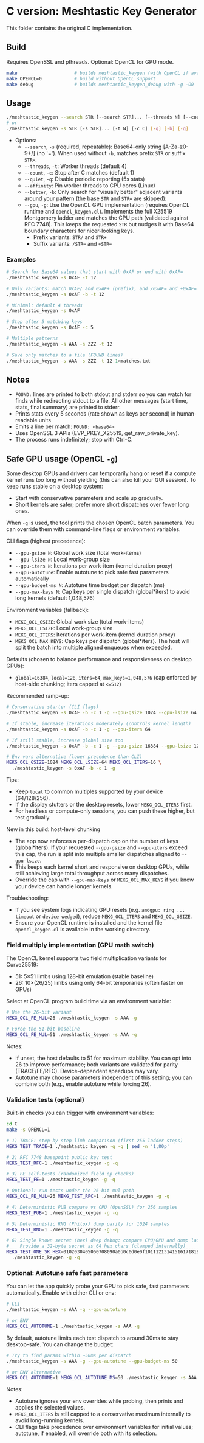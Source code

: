 # C version: Meshtastic Key Generator

This folder contains the original C implementation.

## Build

Requires OpenSSL and pthreads. Optional: OpenCL for GPU mode.

```sh
make                     # builds meshtastic_keygen (with OpenCL if available)
make OPENCL=0            # build without OpenCL support
make debug               # builds meshtastic_keygen_debug with -g -O0
```

## Usage

```sh
./meshtastic_keygen --search STR [--search STR]... [--threads N] [--count C] [--affinity] [--quiet] [--better] [--gpu]
# or
./meshtastic_keygen -s STR [-s STR]... [-t N] [-c C] [-q] [-b] [-g]
```

- Options:
  - `--search`, `-s` (required, repeatable): Base64-only string [A-Za-z0-9+/] (no '='). When used without `-b`, matches prefix `STR` or suffix `STR=`.
  - `--threads`, `-t`: Worker threads (default 4)
  - `--count`, `-c`: Stop after C matches (default 1)
  - `--quiet`, `-q`: Disable periodic reporting (5s stats)
  - `--affinity`: Pin worker threads to CPU cores (Linux)
  - `--better`, `-b`: Only search for "visually better" adjacent variants around your pattern (the base `STR` and `STR=` are skipped):  
  - `--gpu`, `-g`: Use the OpenCL GPU implementation (requires OpenCL runtime and `opencl_keygen.cl`). Implements the full X25519 Montgomery ladder and matches the CPU path (validated against RFC 7748).
    This keeps the requested `STR` but nudges it with Base64 boundary characters for nicer-looking keys.
    - Prefix variants: `STR/` and `STR+`
    - Suffix variants: `/STR=` and `+STR=`

### Examples

```sh
# Search for Base64 values that start with 0xAF or end with 0xAF=
./meshtastic_keygen -s 0xAF -t 12

# Only variants: match 0xAF/ and 0xAF+ (prefix), and /0xAF= and +0xAF= (suffix)
./meshtastic_keygen -s 0xAF -b -t 12

# Minimal: default 4 threads
./meshtastic_keygen -s 0xAF

# Stop after 5 matching keys
./meshtastic_keygen -s 0xAF -c 5

# Multiple patterns
./meshtastic_keygen -s AAA -s ZZZ -t 12

# Save only matches to a file (FOUND lines)
./meshtastic_keygen -s AAA -s ZZZ -t 12 1>matches.txt
```

## Notes

- `FOUND:` lines are printed to both stdout and stderr so you can watch for finds while redirecting stdout to a file. All other messages (start time, stats, final summary) are printed to stderr.
- Prints stats every 5 seconds (rate shown as keys per second) in human-readable units
- Emits a line per match: `FOUND: <base64>`
- Uses OpenSSL 3 APIs (EVP_PKEY_X25519, get_raw_private_key).
- The process runs indefinitely; stop with Ctrl-C.

## Safe GPU usage (OpenCL `-g`)

Some desktop GPUs and drivers can temporarily hang or reset if a compute kernel runs too long without yielding (this can also kill your GUI session). To keep runs stable on a desktop system:

- Start with conservative parameters and scale up gradually.
- Short kernels are safer; prefer more short dispatches over fewer long ones.

When `-g` is used, the tool prints the chosen OpenCL batch parameters. You can override them with command-line flags or environment variables.

CLI flags (highest precedence):

- `--gpu-gsize N`: Global work size (total work-items)
- `--gpu-lsize N`: Local work-group size
- `--gpu-iters N`: Iterations per work-item (kernel duration proxy)
- `--gpu-autotune`: Enable autotune to pick safe fast parameters automatically
- `--gpu-budget-ms N`: Autotune time budget per dispatch (ms)
- `--gpu-max-keys N`: Cap keys per single dispatch (global*iters) to avoid long kernels (default 1,048,576)

Environment variables (fallback):

- `MEKG_OCL_GSIZE`: Global work size (total work-items)
- `MEKG_OCL_LSIZE`: Local work-group size
- `MEKG_OCL_ITERS`: Iterations per work-item (kernel duration proxy)
- `MEKG_OCL_MAX_KEYS`: Cap keys per dispatch (global*iters). The host will split the batch into multiple aligned enqueues when exceeded.

Defaults (chosen to balance performance and responsiveness on desktop GPUs):

- `global=16384`, `local=128`, `iters=64`, `max_keys=1,048,576` (cap enforced by host-side chunking; iters capped at `<=512`)

Recommended ramp-up:

```sh
# Conservative starter (CLI flags)
./meshtastic_keygen -s 0xAF -b -c 1 -g --gpu-gsize 1024 --gpu-lsize 64 --gpu-iters 16

# If stable, increase iterations moderately (controls kernel length)
./meshtastic_keygen -s 0xAF -b -c 1 -g --gpu-iters 64

# If still stable, increase global size too
./meshtastic_keygen -s 0xAF -b -c 1 -g --gpu-gsize 16384 --gpu-lsize 128 --gpu-iters 64

# Env vars alternative (lower precedence than CLI)
MEKG_OCL_GSIZE=1024 MEKG_OCL_LSIZE=64 MEKG_OCL_ITERS=16 \
  ./meshtastic_keygen -s 0xAF -b -c 1 -g
```

Tips:

- Keep `local` to common multiples supported by your device (64/128/256).
- If the display stutters or the desktop resets, lower `MEKG_OCL_ITERS` first.
- For headless or compute-only sessions, you can push these higher, but test gradually.

New in this build: host-level chunking

- The app now enforces a per-dispatch cap on the number of keys (global*iters). If your requested `--gpu-gsize` and `--gpu-iters` exceed this cap, the run is split into multiple smaller dispatches aligned to `--gpu-lsize`.
- This keeps each kernel short and responsive on desktop GPUs, while still achieving large total throughput across many dispatches.
- Override the cap with `--gpu-max-keys` or `MEKG_OCL_MAX_KEYS` if you know your device can handle longer kernels.

Troubleshooting:

- If you see system logs indicating GPU resets (e.g. `amdgpu: ring ... timeout` or `device wedged`), reduce `MEKG_OCL_ITERS` and `MEKG_OCL_GSIZE`.
- Ensure your OpenCL runtime is installed and the kernel file `opencl_keygen.cl` is available in the working directory.

### Field multiply implementation (GPU math switch)

The OpenCL kernel supports two field multiplication variants for Curve25519:

- 51: 5×51 limbs using 128-bit emulation (stable baseline)
- 26: 10×(26/25) limbs using only 64-bit temporaries (often faster on GPUs)

Select at OpenCL program build time via an environment variable:

```sh
# Use the 26-bit variant
MEKG_OCL_FE_MUL=26 ./meshtastic_keygen -s AAA -g

# Force the 51-bit baseline
MEKG_OCL_FE_MUL=51 ./meshtastic_keygen -s AAA -g
```

Notes:

- If unset, the host defaults to 51 for maximum stability. You can opt into 26 to improve performance; both variants are validated for parity (TRACE/FE/RFC). Device-dependent speedups may vary.
- Autotune may choose parameters independent of this setting; you can combine both (e.g., enable autotune while forcing 26).

### Validation tests (optional)

Built-in checks you can trigger with environment variables:

```sh
cd C
make -s OPENCL=1

# 1) TRACE: step-by-step limb comparison (first 255 ladder steps)
MEKG_TEST_TRACE=1 ./meshtastic_keygen -g -q | sed -n '1,80p'

# 2) RFC 7748 basepoint public key test
MEKG_TEST_RFC=1 ./meshtastic_keygen -g -q

# 3) FE self-tests (randomized field op checks)
MEKG_TEST_FE=1 ./meshtastic_keygen -g -q

# Optional: run tests under the 26-bit mul path
MEKG_OCL_FE_MUL=26 MEKG_TEST_RFC=1 ./meshtastic_keygen -g -q

# 4) Deterministic PUB compare vs CPU (OpenSSL) for 256 samples
MEKG_TEST_PUB=1 ./meshtastic_keygen -g -q

# 5) Deterministic RNG (Philox) dump parity for 1024 samples
MEKG_TEST_RNG=1 ./meshtastic_keygen -g -q

# 6) Single known secret (hex) deep debug: compare CPU/GPU and dump ladder state
#    Provide a 32-byte secret as 64 hex chars (clamped internally)
MEKG_TEST_ONE_SK_HEX=0102030405060708090a0b0c0d0e0f101112131415161718191a1b1c1d1e1f \
  ./meshtastic_keygen -g -q
```

### Optional: Autotune safe fast parameters

You can let the app quickly probe your GPU to pick safe, fast parameters automatically. Enable with either CLI or env:

```sh
# CLI
./meshtastic_keygen -s AAA -g --gpu-autotune

# or ENV
MEKG_OCL_AUTOTUNE=1 ./meshtastic_keygen -s AAA -g
```

By default, autotune limits each test dispatch to around 30ms to stay desktop-safe. You can change the budget:

```sh
# Try to find params within ~50ms per dispatch
./meshtastic_keygen -s AAA -g --gpu-autotune --gpu-budget-ms 50

# or ENV alternative
MEKG_OCL_AUTOTUNE=1 MEKG_OCL_AUTOTUNE_MS=50 ./meshtastic_keygen -s AAA -g
```

Notes:

- Autotune ignores your env overrides while probing, then prints and applies the selected values.
- `MEKG_OCL_ITERS` is still capped to a conservative maximum internally to avoid long-running kernels.
- CLI flags take precedence over environment variables for initial values; autotune, if enabled, will override both with its selection.
